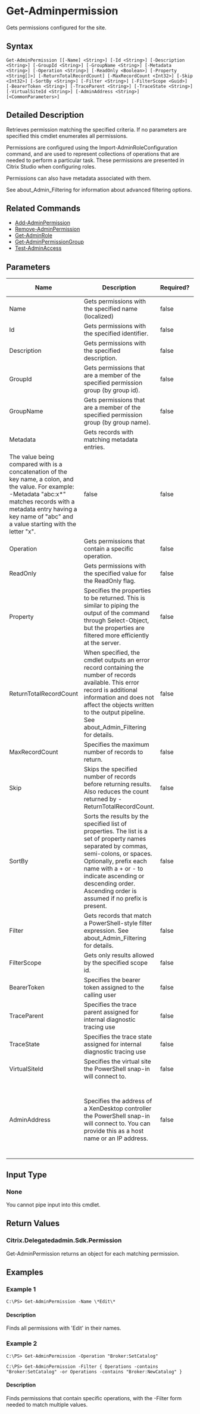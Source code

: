 ﻿
# Get-Adminpermission
Gets permissions configured for the site.
## Syntax

```
Get-AdminPermission [[-Name] <String>] [-Id <String>] [-Description <String>] [-GroupId <String>] [-GroupName <String>] [-Metadata <String>] [-Operation <String>] [-ReadOnly <Boolean>] [-Property <String[]>] [-ReturnTotalRecordCount] [-MaxRecordCount <Int32>] [-Skip <Int32>] [-SortBy <String>] [-Filter <String>] [-FilterScope <Guid>] [-BearerToken <String>] [-TraceParent <String>] [-TraceState <String>] [-VirtualSiteId <String>] [-AdminAddress <String>] [<CommonParameters>]
```

## Detailed Description
Retrieves permission matching the specified criteria. If no parameters are specified this cmdlet enumerates all permissions.

Permissions are configured using the Import-AdminRoleConfiguration command, and are used to represent collections of operations that are needed to perform a particular task. These permissions are presented in Citrix Studio when configuring roles.

Permissions can also have metadata associated with them.

See about\_Admin\_Filtering for information about advanced filtering options.


## Related Commands

* [Add-AdminPermission](../Add-AdminPermission/)
* [Remove-AdminPermission](../Remove-AdminPermission/)
* [Get-AdminRole](../Get-AdminRole/)
* [Get-AdminPermissionGroup](../Get-AdminPermissionGroup/)
* [Test-AdminAccess](../Test-AdminAccess/)
## Parameters
| Name   | Description | Required? | Pipeline Input | Default Value |
| --- | --- | --- | --- | --- |
| Name | Gets permissions with the specified name (localized) | false | true (ByValue, ByPropertyName) |  |
| Id | Gets permissions with the specified identifier. | false | true (ByPropertyName) |  |
| Description | Gets permissions with the specified description. | false | false |  |
| GroupId | Gets permissions that are a member of the specified permission group (by group id). | false | false |  |
| GroupName | Gets permissions that are a member of the specified permission group (by group name). | false | false |  |
| Metadata | Gets records with matching metadata entries.  
The value being compared with is a concatenation of the key name, a colon, and the value. For example: -Metadata "abc:x\*" matches records with a metadata entry having a key name of "abc" and a value starting with the letter "x". | false | false |  |
| Operation | Gets permissions that contain a specific operation. | false | false |  |
| ReadOnly | Gets permissions with the specified value for the ReadOnly flag. | false | false |  |
| Property | Specifies the properties to be returned. This is similar to piping the output of the command through Select-Object, but the properties are filtered more efficiently at the server. | false | false |  |
| ReturnTotalRecordCount | When specified, the cmdlet outputs an error record containing the number of records available. This error record is additional information and does not affect the objects written to the output pipeline. See about\_Admin\_Filtering for details. | false | false | False |
| MaxRecordCount | Specifies the maximum number of records to return. | false | false | 250 |
| Skip | Skips the specified number of records before returning results. Also reduces the count returned by -ReturnTotalRecordCount. | false | false | 0 |
| SortBy | Sorts the results by the specified list of properties. The list is a set of property names separated by commas, semi-colons, or spaces. Optionally, prefix each name with a + or - to indicate ascending or descending order. Ascending order is assumed if no prefix is present. | false | false | The default sort order is by name or unique identifier. |
| Filter | Gets records that match a PowerShell-style filter expression. See about\_Admin\_Filtering for details. | false | false |  |
| FilterScope | Gets only results allowed by the specified scope id. | false | false |  |
| BearerToken | Specifies the bearer token assigned to the calling user | false | false |  |
| TraceParent | Specifies the trace parent assigned for internal diagnostic tracing use | false | false |  |
| TraceState | Specifies the trace state assigned for internal diagnostic tracing use | false | false |  |
| VirtualSiteId | Specifies the virtual site the PowerShell snap-in will connect to. | false | false |  |
| AdminAddress | Specifies the address of a XenDesktop controller the PowerShell snap-in will connect to. You can provide this as a host name or an IP address. | false | false | Localhost. Once a value is provided by any cmdlet, this value becomes the default. |

## Input Type

### None
You cannot pipe input into this cmdlet.
## Return Values

### Citrix.Delegatedadmin.Sdk.Permission
Get-AdminPermission returns an object for each matching permission.
## Examples

### Example 1

```
C:\PS> Get-AdminPermission -Name \*Edit\*
```

#### Description
Finds all permissions with 'Edit' in their names.
### Example 2

```
C:\PS> Get-AdminPermission -Operation "Broker:SetCatalog"  
  
C:\PS> Get-AdminPermission -Filter { Operations -contains "Broker:SetCatalog" -or Operations -contains "Broker:NewCatalog" }
```

#### Description
Finds permissions that contain specific operations, with the -Filter form needed to match multiple values.
